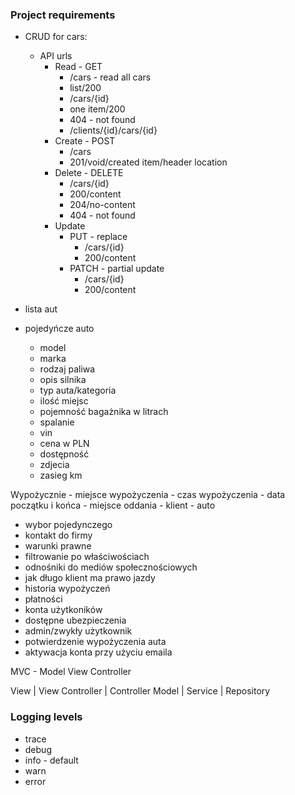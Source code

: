 ### Project requirements
- CRUD for cars: 
  - API urls
    - Read - GET
      - /cars - read all cars
      - list/200
      - /cars/{id}
      - one item/200
      - 404 - not found
      - /clients/{id}/cars/{id}
    - Create - POST
      - /cars
      - 201/void/created item/header location
    - Delete - DELETE
      - /cars/{id}
      - 200/content
      - 204/no-content
      - 404 - not found
    - Update
      - PUT - replace
        - /cars/{id}
        - 200/content
      - PATCH - partial update
        - /cars/{id}
        - 200/content
        
- lista aut
- pojedyńcze auto 
  - model
  - marka
  - rodzaj paliwa
  - opis silnika
  - typ auta/kategoria
  - ilość miejsc
  - pojemność bagażnika w litrach
  - spalanie
  - vin
  - cena w PLN
  - dostępność
  - zdjecia
  - zasieg km

Wypożycznie
    - miejsce wypożyczenia
    - czas wypożyczenia - data początku i końca
    - miejsce oddania
    - klient
    - auto
 
- wybor pojedynczego
- kontakt do firmy
- warunki prawne
- filtrowanie po właściwościach
- odnośniki do mediów społecznościowych
- jak długo klient ma prawo jazdy
- historia wypożyczeń
- płatności
- konta użytkoników
- dostępne ubezpieczenia
- admin/zwykły użytkownik
- potwierdzenie wypożyczenia auta
- aktywacja konta przy użyciu emaila

MVC - Model View Controller

View        | View
Controller  | Controller
Model       | Service
            | Repository

### Logging levels
- trace
- debug
- info - default
- warn
- error